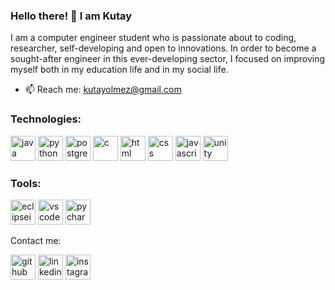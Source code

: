 ### Hello there! 👋 I am Kutay

I am a computer engineer student who is passionate about to coding, researcher, self-developing and open to innovations. 
In order to become a sought-after engineer in this ever-developing sector, I focused on improving myself both in my education life and in my social life.

- 📫 Reach me: kutayolmez@gmail.com 

<h3 align="left">Technologies:</h3>

<img src="https://cdn.jsdelivr.net/gh/devicons/devicon/icons/java/java-original.svg" alt="java" width="40" height="40" />
<img src="https://cdn.jsdelivr.net/gh/devicons/devicon/icons/python/python-original.svg" alt="python" width="40" height="40" />
<img src="https://cdn.jsdelivr.net/gh/devicons/devicon/icons/postgresql/postgresql-original.svg" alt="postgresql" width="40" height="40" />
<img src="https://cdn.jsdelivr.net/gh/devicons/devicon/icons/c/c-original.svg" alt="c" width="40" height="40" />
<img src="https://cdn.jsdelivr.net/gh/devicons/devicon/icons/html5/html5-original.svg" alt="html" width="40" height="40" />
<img src="https://cdn.jsdelivr.net/gh/devicons/devicon/icons/css3/css3-original.svg" alt="css" width="40" height="40" />
<img src="https://cdn.jsdelivr.net/gh/devicons/devicon/icons/javascript/javascript-original.svg" alt="javascript" width="40" height="40"/>
<img src="https://cdn.jsdelivr.net/gh/devicons/devicon/icons/unity/unity-original.svg" alt="unity" width="40" height="40"/>

<h3 align="left">Tools:</h3>
<img src="https://upload.wikimedia.org/wikipedia/commons/c/cf/Eclipse-SVG.svg" alt='eclipseide' width="40" height='40' />
<img src="https://cdn.jsdelivr.net/gh/devicons/devicon/icons/vscode/vscode-original.svg" alt="vscode" width="40" height="40"/>
<img src="https://upload.wikimedia.org/wikipedia/commons/1/1d/PyCharm_Icon.svg" alt="pycharm" width="40" height="40"/>

Contact me:

[<img src='https://cdn.jsdelivr.net/npm/simple-icons@3.0.1/icons/github.svg' alt='github' height='40'>](https://github.com/ktyolmz)  [<img src='https://cdn.jsdelivr.net/npm/simple-icons@3.0.1/icons/linkedin.svg' alt='linkedin' height='40'>](https://www.linkedin.com/in/kutay-olmez/)  [<img src='https://cdn.jsdelivr.net/npm/simple-icons@3.0.1/icons/instagram.svg' alt='instagram' height='40'>](https://www.instagram.com/olmezkutay/)
